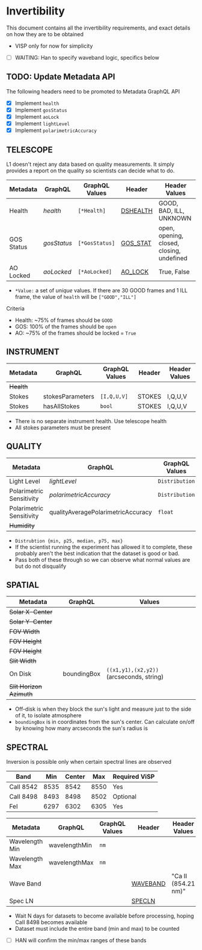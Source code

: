 Invertibility
=============

This document contains all the invertibility requirements, and exact details on how they are to be obtained
* VISP only for now for simplicity

- [ ] WAITING: Han to specify waveband logic, specifics below

TODO: Update Metadata API
-------------------------
The following headers need to be promoted to Metadata GraphQL API

- [x] Implement `health`
- [x] Implement `gosStatus`
- [x] Implement `aoLock`
- [x] Implement `lightLevel`
- [x] Implement `polarimetricAccuracy`

TELESCOPE
---------

L1 doesn't reject any data based on quality measurements. It simply provides a report on the quality so scientists can decide what to do.

| Metadata   | GraphQL | GraphQL Values | Header | Header Values |
|------------|---------|----------------|--------|---------------|
| Health     | *health* | `[*Health]` | [DSHEALTH](https://tinyurl.com/dkist-spec-214#dkist-operations-keywords) | GOOD, BAD, ILL, UNKNOWN |
| GOS Status | *gosStatus* | `[*GosStatus]` | [GOS_STAT](https://tinyurl.com/dkist-spec-214#polarization-analysis-and-calibration-keywords) | open, opening, closed, closing, undefined |
| AO Locked  | *aoLocked*  | `[*AoLocked]` | [AO_LOCK](https://tinyurl.com/dkist-spec-213#adaptive-optics-keywords) | True, False |

- `*Value:` a set of *unique* values. If there are 30 GOOD frames and 1 ILL frame, the value of `health` will be `["GOOD","ILL"]`

Criteria
- Health: ~75% of frames should be `GOOD`
- GOS: 100% of the frames should be `open`
- AO: ~75% of the frames should be locked = `True`

INSTRUMENT
----------

| Metadata | GraphQL | GraphQL Values | Header | Header Values |
|----------|---------|--------|---------------|----------------|
| ~~Health~~  |         |     |               |
| Stokes   | stokesParameters | `[I,Q,U,V]` | STOKES | I,Q,U,V |
| Stokes   | hasAllStokes | `bool` | STOKES | I,Q,U,V |

- There is no separate instrument health. Use telescope health
- All stokes parameters must be present

QUALITY
-------

| Metadata | GraphQL | GraphQL Values |  Header | Header Values |
|----------|---------|----------------|---------|---------------|
| Light Level | *lightLevel* | `Distribution` | [LIGHTLVL](https://tinyurl.com/dkist-spec-214#dkist-operations-keywords) | float |
| Polarimetric Sensitivity | *polarimetricAccuracy* | `Distribution` | [POL_SENS](https://tinyurl.com/dkist-spec-214#polarization-analysis-and-calibration-keywords) | float |
| Polarimetric Sensitivity | qualityAveragePolarimetricAccuracy | `float` | [POL_SENS](https://tinyurl.com/dkist-spec-214#polarization-analysis-and-calibration-keywords) | float |
| ~~Humidity~~ |  |  |  | |

- `Distrubtion {min, p25, median, p75, max}`
- If the scientist running the experiment has allowed it to complete, these probably aren't the best indication that the dataset is good or bad. 
- Pass both of these through so we can observe what normal values are but do not disqualify


SPATIAL
-------

| Metadata       | GraphQL | Values |
|----------------|---------|--------|
| ~~Solar X-Center~~ | | |
| ~~Solar Y-Center~~ | | |
| ~~FOV Width~~ | | | |
| ~~FOV Height~~ | | | |
| ~~FOV Height~~ | | | |
| ~~Slit Width~~ | | | |
| On Disk | boundingBox | `((x1,y1),(x2,y2))` (arcseconds, string) |
| ~~Slit Horizon Azimuth~~ |         |        |               |

- Off-disk is when they block the sun's light and measure just to the side of it, to isolate atmosphere
- `boundingBox` is in coordinates from the sun's center. Can calculate on/off by knowing how many arcseconds the sun's radius is


SPECTRAL
--------

Inversion is possible only when certain spectral lines are observed

| Band      | Min  | Center | Max  | Required ViSP |
| ----------| ---- | ------ | ---- | ------------- |
| CaII 8542 | 8535 | 8542   | 8550 | Yes
| CaII 8498 | 8493 | 8498   | 8502 | Optional
| FeI       | 6297 | 6302   | 6305 | Yes

| Metadata       | GraphQL | GraphQL Values | Header | Header Values |
| -------------- | ------- | -------------- |--------| ------------- |
| Wavelength Min | wavelengthMin | `nm` |               |
| Wavelength Max | wavelengthMax | `nm` |               |
| Wave Band  |  | | [WAVEBAND](https://tinyurl.com/dkist-spec-214#dataset-keywords) | "Ca II (854.21 nm)" |
| Spec LN  |  | | [SPECLN<sl>](https://tinyurl.com/dkist-spec-214#datacenter-keywords) | |

- Wait N days for datasets to become available before processing, hoping CaII 8498 becomes available
- Dataset must include the entire band (min and max) to be counted
- [ ] HAN will confirm the min/max ranges of these bands

[spec_214]: https://tinyurl.com/dkist-spec-214
